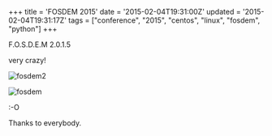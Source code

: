 +++
title = 'FOSDEM 2015'
date = '2015-02-04T19:31:00Z'
updated = '2015-02-04T19:31:17Z'
tags = ["conference", "2015", "centos", "linux", "fosdem", "python"]
+++

F.O.S.D.E.M 2.0.1.5

very crazy!

![fosdem2](/images/fosdem2.jpg)

![fosdem](/images/fosdem.jpg)

:-O

Thanks to everybody.
